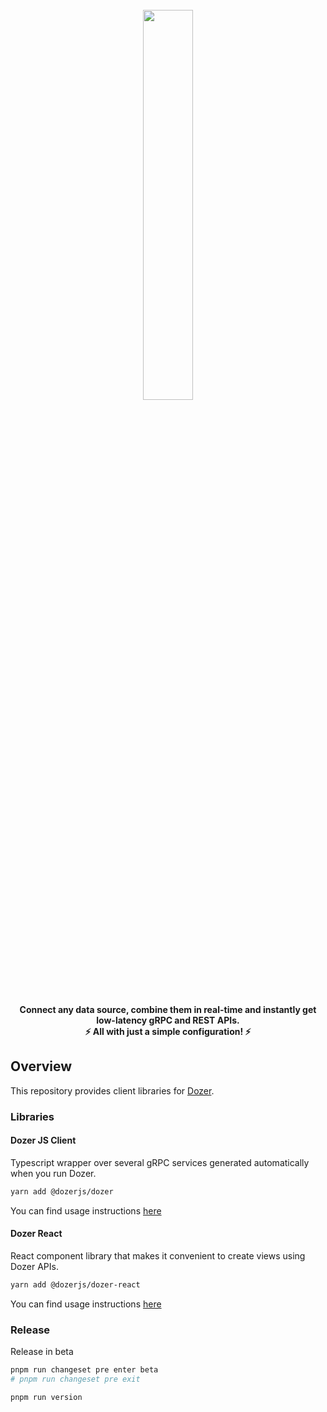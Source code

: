 <div align="center">
    <a target="_blank" href="https://getdozer.io/">
        <br><img src="https://dozer-assets.s3.ap-southeast-1.amazonaws.com/logo-blue.svg" width=40%><br>
    </a>
</div>

<p align="center">
    <br />
    <b>
    Connect any data source, combine them in real-time and instantly get low-latency gRPC and REST APIs.<br>
    ⚡ All with just a simple configuration! ⚡️
    </b>
</p>
</p>

## Overview
This repository provides client libraries for [Dozer](http://github.com/getdozer/dozer). 


### Libraries


#### Dozer JS Client

Typescript wrapper over several gRPC services generated automatically when you run Dozer.

```bash
yarn add @dozerjs/dozer
```
You can find usage instructions [here](./packages/js-client/README.md)

####  Dozer React

React component library that makes it convenient to create views using Dozer APIs.

```bash
yarn add @dozerjs/dozer-react
```
You can find usage instructions [here](./packages/react/README.md)



### Release

Release in beta
```bash
pnpm run changeset pre enter beta
# pnpm run changeset pre exit

pnpm run version
```
